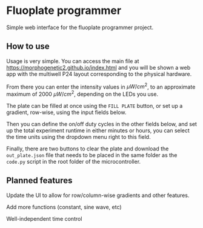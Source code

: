 # Fluoplate programmer
Simple web interface for the fluoplate programmer project.

## How to use
Usage is very simple. You can access the main file at https://morphogenetic2.github.io/index.html and you will be shown a web app with the multiwell P24 layout corresponding to the physical hardware.

From there you can enter the intensity values in $\mu W/cm^2$, to an approximate maximum of 2000 $\mu W/cm^2$, depending on the LEDs you use.

The plate can be filled at once using the `FILL PLATE` button, or set up a gradient, row-wise, using the input fields below. 

Then you can define the on/off duty cycles in the other fields below, and set up the total experiment runtime in either minutes or hours, you can select the time units using the dropdown menu right to this field.

Finally, there are two buttons to clear the plate and download the `out_plate.json` file that needs to be placed in the same folder as the `code.py` script in the root folder of the microcontroller.

## Planned features

Update the UI to allow for row/column-wise gradients and other features.

Add more functions (constant, sine wave, etc)

Well-independent time control